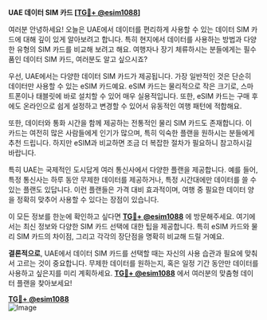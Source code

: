 **UAE 데이터 SIM 카드 [[TG💪+ @esim1088](https://t.me/s/esim1088)]**

여러분 안녕하세요! 오늘은 UAE에서 데이터를 편리하게 사용할 수 있는 데이터 SIM 카드에 대해 깊이 있게 알아보려고 합니다. 특히 현지에서 데이터를 사용하는 방법과 다양한 유형의 SIM 카드를 비교해 보려고 해요. 여행자나 장기 체류하시는 분들에게는 필수품인 데이터 SIM 카드, 여러분도 알고 싶으시죠?

우선, UAE에서는 다양한 데이터 SIM 카드가 제공됩니다. 가장 일반적인 것은 단순히 데이터만 사용할 수 있는 eSIM 카드예요. eSIM 카드는 물리적으로 작은 크기로, 스마트폰이나 태블릿에 바로 설치할 수 있어 매우 실용적입니다. 또한, eSIM 카드는 구매 후에도 온라인으로 쉽게 설정하고 변경할 수 있어서 유동적인 여행 패턴에 적합해요.

또한, 데이터와 통화 시간을 함께 제공하는 전통적인 물리 SIM 카드도 존재합니다. 이 카드는 여전히 많은 사람들에게 인기가 많으며, 특히 익숙한 플랜을 원하시는 분들에게 추천 드립니다. 하지만 eSIM과 비교하면 조금 더 복잡한 절차가 필요하니 참고하시길 바랍니다.

특히 UAE는 국제적인 도시답게 여러 통신사에서 다양한 플랜을 제공합니다. 예를 들어, 특정 통신사는 하루 동안 무제한 데이터를 제공하거나, 특정 시간대에만 데이터를 쓸 수 있는 플랜도 있답니다. 이런 플랜들은 가격 대비 효과적이며, 여행 중 필요한 데이터 양을 정확히 맞추어 사용할 수 있다는 장점이 있습니다.

이 모든 정보를 한눈에 확인하고 싶다면 **[TG💪+ @esim1088](https://t.me/s/esim1088)** 에 방문해주세요. 여기에서는 최신 정보와 다양한 SIM 카드 선택에 대한 팁을 제공합니다. 특히 eSIM 카드와 물리 SIM 카드의 차이점, 그리고 각각의 장단점을 명확히 비교해 드릴 거예요.

**결론적으로**, UAE에서 데이터 SIM 카드를 선택할 때는 자신의 사용 습관과 필요에 맞춰서 고르는 것이 중요합니다. 무제한 데이터를 원하는지, 혹은 일정 기간 동안만 데이터를 사용하고 싶은지를 미리 계획하세요. **[TG💪+ @esim1088](https://t.me/s/esim1088)** 에서 여러분의 맞춤형 데이터 플랜을 찾아보세요!

**[TG💪+ @esim1088](https://t.me/s/esim1088)**  
![Image](https://i.postimg.cc/Y0z9fWf4/image.png)